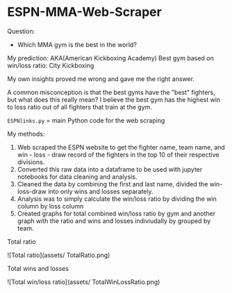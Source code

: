 # ESPN-MMA-Web-Scraper

Question:
- Which MMA gym is the best in the world?

My prediction: AKA(American Kickboxing Academy)
Best gym based on win/loss ratio: City Kickboxing

My own insights proved me wrong and gave me the right answer.

A common misconception is that the best gyms have the "best" fighters, but what does this really mean? I believe the best gym has the highest win to loss ratio
out of all fighters that train at the gym.

`ESPNlinks.py` = main Python code for the web scraping

My methods:

1) Web scraped the ESPN website to get the fighter name, team name, and win - loss - draw record of the fighters in the top 10 of their respective divisions.
2) Converted this raw data into a dataframe to be used with jupyter notebooks for data cleaning and analysis.
3) Cleaned the data by combining the first and last name, divided the win-loss-draw into only wins and losses separately.
4) Analysis was to simply calculate the win/loss ratio by dividing the win column by loss column
5) Created graphs for total combined win/loss ratio by gym and another graph with the ratio and wins and losses indiviudally by grouped by team.

Total ratio

![Total ratio](assets/
TotalRatio.png)

Total wins and losses

![Total win/loss ratio](assets/
TotalWinLossRatio.png)

